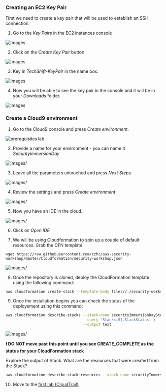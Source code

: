 ### Creating an EC2 Key Pair

First we need to create a key pair that will be used to establish an SSH
connection.

1)  Go to the *Key Pairs* in the EC2 instances console

![images](images/1b7a0e08bd10420fa37c1270cffe1f54.png)

2)  Click on the *Create Key Pair* button

![images](images/d3c32b52f680b2710b9bb1a93c1407c1.png)

3)  Key in *TechShift-KeyPair* in the name box.

![images](images/c4490616d6988656078799a2695d6b01.png)

4)  Now you will be able to see the key pair in the console and it will be in your *Downloads* folder.

![images](images/7324683f50d7dbe301fa0c476d84153a.png)

### Create a Cloud9 environment

1) Go to the Cloud9 console and press *Create environment*.

![prerequisites lab](images//1d057a6d465f25b6ff1842ee465ab08d.png)

2) Provide a name for your environment - you can name it _SecurityImmersionDay_

![images/](images/cloud9-environment-name.png)

3) Leave all the parameters untouched and press *Next Steps*.


![images/](images/bd9d46e5b0a0c7f7e0e405566a2a4806.png)


4) Review the settings and press *Create environment*.


![images/](images/09e18a38e2942abbedcfae852c057fb3.png)


5) Now you have an IDE in the cloud.


![images/](images/6bf8fc54f1f01e9eda93a8dc95f5dccd.png)

6) Click on *Open IDE*

7) We will be using Cloudformation to spin up a couple of default resources. Grab the CFN template.

```
wget https://raw.githubusercontent.com/czhc/aws-security-workshop/master/Cloudformation/security-workshop.json

```

![images/](images/clone.png)

8) Once the repository is cloned, deploy the CloudFormation template using the following command:

```sh
aws cloudformation create-stack --template-body file://./security-workshop.json --stack-name securityImmersionDayStack --capabilities CAPABILITY_NAMED_IAM --parameters ParameterKey=InstanceType,ParameterValue=t2.small ParameterKey=KeyName,ParameterValue=SecurityImmersionDay ParameterKey=RDSPassword,ParameterValue=securityID2020 ParameterKey=RDSUsername,ParameterValue=admin ParameterKey=VPCCIDR,ParameterValue=172.4.0.0/16
```

9) Once the installation begins you can check the status of the deployement using this command:

```sh
aws cloudformation describe-stacks --stack-name securityImmersionDayStack \
                                   --query 'Stacks[0].StackStatus' \
                                   --output text
```

![images/](images/statuscheck.png)

 **:heavy_exclamation_mark: DO NOT move past this point until you see CREATE_COMPLETE as the status for your CloudFormation stack**

Explore the output of Stack. What are the resources that were created from the Stack?

```sh
aws cloudformation describe-stack-resources --stack-name securityImmersionDayStack --output table --query "StackResources[].ResourceType"

```

10) Move to the [first lab (CloudTrail)](../01-CloudTrail-Lab/README.md)
